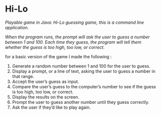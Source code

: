 # Hi-Lo
*Playable game in Java: Hi-Lo guessing game, this is a command line application.*

_When the program
runs, the prompt will ask the user to guess a number
between 1 and 100. Each time they guess, the program
will tell them whether the guess is too high,
too low, or correct._

for a basic version of the game I made the
following :

1. Generate a random number between 1 and 100 for the user to guess.
2. Display a prompt, or a line of text, asking the user to guess a number in that range.
3. Accept the user’s guess as input.
4. Compare the user’s guess to the computer’s number to see if the guess is too high, too low, or correct.
5. Display the results on the screen.
6. Prompt the user to guess another number until they guess correctly.
7. Ask the user if they’d like to play again.
